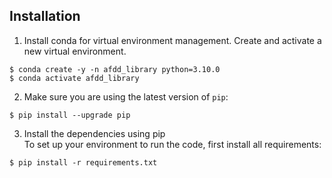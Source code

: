 ## Installation

1. Install conda for virtual environment management. Create and activate a new virtual environment.
```
$ conda create -y -n afdd_library python=3.10.0
$ conda activate afdd_library
```

2. Make sure you are using the latest version of `pip`:
```
$ pip install --upgrade pip
```

3. Install the dependencies using pip\
   To set up your environment to run the code, first install all requirements:
```
$ pip install -r requirements.txt
```
